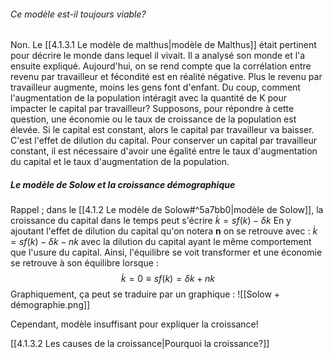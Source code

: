 ###### Ce modèle est-il toujours viable?
Non. Le [[4.1.3.1 Le modèle de malthus|modèle de Malthus]] était pertinent pour décrire le monde dans lequel il vivait. Il a analysé son monde et l'a ensuite expliqué. 
Aujourd'hui, on se rend compte que la corrélation entre revenu par travailleur et fécondité est en réalité négative. Plus le revenu par travailleur augmente, moins les gens font d'enfant.
Du coup, comment l'augmentation de la population intéragit avec la quantité de K pour impacter le capital par travailleur?
Supposons, pour répondre à cette question, une économie ou le taux de croissance de la population est élevée.
Si le capital est constant, alors le capital par travailleur va baisser. C'est l'effet de dilution du capital.
Pour conserver un capital par travailleur constant, il est nécessaire d'avoir une égalité entre le taux d'augmentation du capital et le taux d'augmentation de la population.
##### Le modèle de Solow et la croissance démographique



Rappel ; dans le [[4.1.2 Le modèle de Solow#^5a7bb0|modèle de Solow]], la croissance du capital dans le temps peut s'écrire $\dot{k} = sf(k)-\delta k$ 
En y ajoutant l'effet de dilution du capital qu'on notera **n** on se retrouve avec :
 $\dot{k} = sf(k)-\delta k -n k$
avec la dilution du capital ayant le même comportement que l'usure du capital.
Ainsi, l'équilibre se voit transformer et une économie se retrouve à son équilibre lorsque : $$\dot{k} = 0 \equiv sf(k) = \delta k + nk$$
Graphiquement, ça peut se traduire par un graphique : 
![[Solow + démographie.png]]

Cependant, modèle insuffisant pour expliquer la croissance!

[[4.1.3.2 Les causes de la croissance|Pourquoi la croissance?]]



